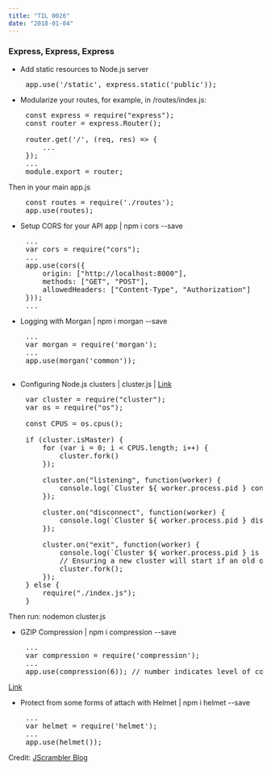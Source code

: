 ```yaml
---
title: "TIL 0026"
date: "2018-01-04"
---
```


### Express, Express, Express

* Add static resources to Node.js server
<pre>
    app.use('/static', express.static('public'));
</pre>
* Modularize your routes, for example, in /routes/index.js:
<pre>
    const express = require("express");
    const router = express.Router();

    router.get('/', (req, res) => {
        ...
    });
    ...
    module.export = router;
</pre>
Then in your main app.js
<pre>
    const routes = require('./routes');
    app.use(routes);
</pre>
* Setup CORS for your API app | npm i cors --save
<pre>
    ...
    var cors = require("cors");
    ...
    app.use(cors({
        origin: ["http://localhost:8000"],
        methods: ["GET", "POST"],
        allowedHeaders: ["Content-Type", "Authorization"]
    }));
    ...
</pre>
* Logging with Morgan | npm i morgan --save
<pre>
    ...
    var morgan = require('morgan');
    ...
    app.use(morgan('common'));

</pre>
* Configuring Node.js clusters | cluster.js | [Link](https://nodejs.org/dist/latest-v4.x/docs/api/cluster.html)
<pre>
    var cluster = require("cluster");
    var os = require("os");
    
    const CPUS = os.cpus();
    
    if (cluster.isMaster) {
        for (var i = 0; i < CPUS.length; i++) { 
            cluster.fork() 
        });
        
        cluster.on("listening", function(worker) {
            console.log(`Cluster ${ worker.process.pid } connected`);
        });
    
        cluster.on("disconnect", function(worker) {
            console.log(`Cluster ${ worker.process.pid } disconnected`);
        });

        cluster.on("exit", function(worker) {
            console.log(`Cluster ${ worker.process.pid } is dead`);
            // Ensuring a new cluster will start if an old one dies
            cluster.fork();
        });
    } else {
        require("./index.js");
    }
</pre>
Then run: nodemon cluster.js
* GZIP Compression | npm i compression --save
<pre>
    ...
    var compression = require('compression');
    ...
    app.use(compression(6)); // number indicates level of compression
</pre>
[Link](http://expressjs.com/en/advanced/best-practice-performance.html#use-gzip-compression)
* Protect from some forms of attach with Helmet | npm i helmet --save
<pre>
    ...
    var helmet = require('helmet');
    ...
    app.use(helmet());
</pre>

Credit: [JScrambler Blog](https://medium.com/@Jscrambler/setting-up-5-useful-middlewares-for-an-express-api-640039cc6708)

